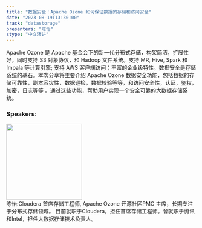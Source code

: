 ```yaml
---
title: "数据安全：Apache Ozone 如何保证数据的存储和访问安全"
date: "2023-08-19T13:30:00" 
track: "datastorage"
presenters: "陈怡"
stype: "中文演讲"
---
```


Apache Ozone 是 Apache 基金会下的新一代分布式存储，构架简洁，扩展性好，同时支持 S3 对象协议，和 Hadoop 文件系统。支持 MR, Hive, Spark 和 Impala 等计算引擎; 支持 AWS 客户端访问；丰富的企业级特性。数据安全是存储系统的基石。本次分享将主要介绍 Apache Ozone 数据安全功能，包括数据的存储可靠性，副本容灾性，数据巡检，数据校验等等，和访问安全性，认证，鉴权，加密，日志等等 。通过这些功能，帮助用户实现一个安全可靠的大数据存储系统。

 ### Speakers: 
 <img src="https://img.bagevent.com/resource/20230604/2054222540.jpeg" width="200" /><br>
 陈怡:Cloudera 首席存储工程师, Apache Ozone 开源社区PMC 主席，长期专注于分布式存储领域。  目前就职于Cloudera，担任首席存储工程师。曾就职于腾讯和Intel，担任大数据存储技术负责人。
  <br><br>